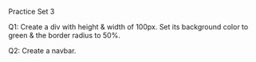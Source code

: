 Practice Set 3

Q1:
Create a div with height & width of 100px.
Set its background color to green & the border radius to 50%.

Q2: Create a navbar.